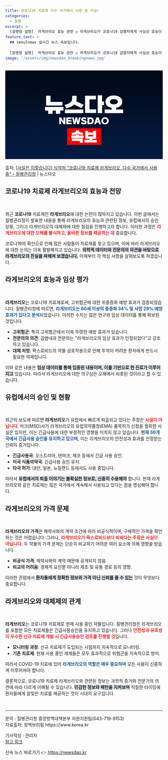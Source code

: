 ```yaml
---
title: 코로나19 치료제 다수 국가에서 사용 중 사실!
categories:
  - 질병
excerpt: >
  [질병청 설명]  라게브리오 효능 관련 ○ 라게브리오가 코로나19 감염자에게 사실상 효능이 없다는 주장은 사…
feature_text: >
  ## seoulnews 실시간 뉴스 속보입니다.

  [질병청 설명]  라게브리오 효능 관련 ○ 라게브리오가 코로나19 감염자에게 사실상 효능이 없다는 주장은 사…
image: '/assets/img/newsdao_breakingnews.jpg'
---
```


![뉴스다오 속보](/assets/img/newsdao_breakingnews.jpg)

<p>출처: <a href="https://newsdao.kr/1753" rel="dofollow">[사실은 이렇습니다] 식약처 “코로나19 치료제 라게브리오, 다수 국가에서 사용 중” - 질병관리청</a> | 뉴스다오</p>

<h2 data-ke-size="size26">코로나19 치료제 라게브리오의 효능과 전망</h2>

<p data-ke-size="size16">&nbsp;</p>

<p data-ke-size="size16">최근 <b>코로나19</b> 치료제인 <b>라게브리오</b>에 대한 논란이 많아지고 있습니다. 이번 글에서는 질병관리청이 발표한 내용을 통해 라게브리오의 효능과 관련된 정보, 유럽에서의 승인 상황, 그리고 라게브리오의 대체제에 대한 점검을 진행하고자 합니다. 이러한 과정은 <b><span style="color: #ee2323;">라게브리오에 대한 오해를 불식하고, 올바른 정보를 제공하는 데</span></b> 중요합니다.</p>

<p data-ke-size="size16">코로나19의 확산으로 인해 많은 사람들이 치료제를 찾고 있으며, 이에 따라 라게브리오에 대한 논의는 더욱 활발해지고 있습니다. <b><span style="background-color: #21538527;">의학적 데이터와 전문의의 의견을 바탕으로 라게브리오의 진실을 파헤쳐 보겠습니다.</span></b> 이제부터 각 핵심 사항을 살펴보도록 하겠습니다.</p>

<h2 data-ke-size="size26">라게브리오의 효능과 임상 평가</h2>

<p data-ke-size="size16">&nbsp;</p>

<p data-ke-size="size16"><b>라게브리오</b>는 코로나19 치료제로써, 고위험군에 대한 위중증화 예방 효과가 검증되었습니다. 질병관리청에 따르면, <b><span style="color: #1a5490;">라게브리오는 60세 이상의 중증화 34% 및 사망 29% 예방 효과가 있다고 분석</span></b>되었습니다. 이러한 수치는 많은 연구와 임상 데이터를 통해 확보된 것입니다.</p>

<ul>
    <li><b>고위험군</b>: 특히 고위험군에서 더욱 뚜렷한 예방 효과가 있습니다.</li>
    <li><b>전문의의 의견</b>: 감염내과 전문의는 "라게브리오의 임상 효과가 인정되었다"고 강조하고 있습니다.</li>
    <li><b>대체 처방</b>: 팍스로비드의 약물 상호작용으로 인해 투약이 어려운 환자에게 반드시 필요한 약제입니다.</li>
</ul>

<p data-ke-size="size16">이와 같은 내용은 <b><span style="background-color: #21538527;">임상 데이터를 통해 입증된 내용이며, 이를 기반으로 한 진료가 이루어지고</span></b> 있습니다. 따라서 라게브리오에 대한 의구심은 오해에서 비롯된 것이라고 할 수 있습니다.</p>

<h2 data-ke-size="size26">유럽에서의 승인 및 현황</h2>

<p data-ke-size="size16">&nbsp;</p>

<p data-ke-size="size16">최근의 보도에 따르면 <b>라게브리오</b>가 유럽에서 빠르게 퇴출되고 있다는 주장은 <b><span style="color: #ee2323;">사실이 아닙니다</span></b>. 머크(MSD)사가 라게브리오의 유럽의약품청(EMA) 품목허가 신청을 철회한 사실은 있지만, 이는 긴급사용에 대한 부정적인 영향을 미치지 않고 있습니다. <b><span style="color: #1a5490;">현재 30개국에서 긴급사용 승인을 유지하고 있으며</span></b>, 이는 라게브리오의 안전성과 효과를 인정받는 신뢰의 증거입니다.</p>

<ul>
    <li><b>긴급사용국</b>: 오스트리아, 덴마크, 체코 등에서 긴급 사용 승인.</li>
    <li><b>미국 식품의약국</b>: 긴급사용 승인 유지.</li>
    <li><b>타국 허가</b>: 대만, 일본, 뉴질랜드 등에서도 사용 중입니다.</li>
</ul>

<p data-ke-size="size16">따라서 <b><span style="background-color: #21538527;">유럽에서의 퇴출 이야기는 불확실한 정보로, 신중히 수용해야</span></b> 합니다. 현재 라게브리오와 같은 치료제는 많은 국가에서 계속해서 사용되고 있다는 점을 명심해야 합니다.</p>

<h2 data-ke-size="size26">라게브리오의 가격 문제</h2>

<p data-ke-size="size16">&nbsp;</p>

<p data-ke-size="size16"><b>라게브리오의 가격</b>은 제약사와의 계약 조건에 따라 비공식적이며, 구체적인 가격을 확인하는 것은 어렵습니다. 그러나, <b><span style="color: #ee2323;">라게브리오가 팍스로비드보다 비싸다는 주장은 사실이 아닙니다</span></b>. 두 약물의 가격 문제는 단순히 비교하기 어려운 여러 요소에 의해 영향을 받습니다.</p>

<ul>
    <li><b>비공식 가격</b>: 제약사와의 계약 때문에 공개되지 않음.</li>
    <li><b>비교의 어려움</b>: 경제적 요인뿐 아니라 제조 및 유통 경로 등의 영향.</li>
</ul>

<p data-ke-size="size16">이러한 관점에서 <b><span style="background-color: #21538527;">환자들에게 정확한 정보와 가격 아닌 신뢰를 줄 수 있는</span></b> 것이 무엇보다 중요합니다.</p>

<h2 data-ke-size="size26">라게브리오와 대체제의 관계</h2>

<p data-ke-size="size16">&nbsp;</p>

<p data-ke-size="size16"><b>라게브리오</b>는 코로나19 치료제로 현재 사용 중인 약물입니다. 질병관리청은 라게브리오를 포함한 모든 치료제들은 긴급사용승인을 유지하고 있습니다. 그러나 <b><span style="color: #ee2323;">안전성과 유효성이 우수한 신규 치료제 개발 시 긴급사용승인 검토를 진행할 것</span></b>입니다.</p>

<ul>
    <li><b>모니터링 과정</b>: 신규 치료제가 도입되는 시점까지 지속적으로 모니터링.</li>
    <li><b>기존 치료제</b>: 현재 사용 중인 제제들은 모두 효과적으로 위험군을 지속적으로 방어.</li>
</ul>

<p data-ke-size="size16">따라서 COVID-19 치료에 있어 <b><span style="color: #1a5490;">라게브리오의 역할은 매우 중요하며</span></b> 모든 사용이 신중하게 이루어져야 합니다.</p>

<p data-ke-size="size16">결론적으로, 코로나19 치료제 라게브리오와 관련된 정보는 과학적 증거와 전문가의 의견에 따라 다르게 이해될 수 있습니다. <b><span style="background-color: #21538527;">민감한 정보와 패턴을 지켜보며</span></b> 적절한 타이밍에 환자들에게 알맞은 치료를 제공하는 것이 시대의 요구입니다.</p>

<p data-ke-size="size16">&nbsp;</p>

<hr/>

<p data-ke-size="size16">문의 : 질병관리청 중앙방역대책본부 자원지원팀(043-719-9153)<br/>자료출처: 정책브리핑 https://www.korea.kr</p>

<p data-ke-size="size16">기사작성 : 관리자<br/><a href="https://newsdao.kr/1753">참고 링크</a></p> 

신속 뉴스 바로가기 👉 <a href="https://newsdao.kr" rel="dofollow">https://newsdao.kr</a>


